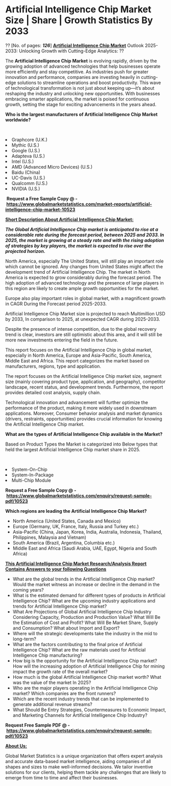 <H1>Artificial Intelligence Chip Market Size | Share | Growth Statistics By 2033</H1><p>?? [No. of pages:&nbsp;<strong><em>126</em></strong>]&nbsp;<strong><a href="https://www.globalmarketstatistics.com/market-reports/artificial-intelligence-chip-market-10523">Artificial Intelligence Chip&nbsp;Market</a></strong>&nbsp;Outlook 2025-2033: Unlocking Growth with Cutting-Edge Analytics: ??</p><p>The <strong>Artificial Intelligence Chip Market</strong> is evolving rapidly, driven by the growing adoption of advanced technologies that help businesses operate more efficiently and stay competitive. As industries push for greater innovation and performance, companies are investing heavily in cutting-edge solutions to streamline operations and boost productivity. This wave of technological transformation is not just about keeping up&mdash;it&rsquo;s about reshaping the industry and unlocking new opportunities. With businesses embracing smarter applications, the market is poised for continuous growth, setting the stage for exciting advancements in the years ahead.</p><p><strong>Who is the largest manufacturers of Artificial Intelligence Chip Market worldwide?</strong></p><p>&nbsp;<li>Graphcore (U.K.)<li> Mythic (U.S.)<li> Google (U.S.)<li> Adapteva (U.S.)<li> Intel (U.S.)<li> AMD (Advanced Micro Devices) (U.S.)<li> Baidu (China)<li> UC-Davis (U.S.)<li> Qualcomm (U.S.)<li> NVIDIA (U.S.)</p><p>&nbsp;<strong>Request a Free Sample Copy @ -&nbsp;<a href="https://www.globalmarketstatistics.com/market-reports/artificial-intelligence-chip-market-10523">https://www.globalmarketstatistics.com/market-reports/artificial-intelligence-chip-market-10523</a></strong></p><p><strong><u>Short Description About Artificial Intelligence Chip Market:</u></strong></p><p><strong><em>The Global Artificial Intelligence Chip market is anticipated to rise at a considerable rate during the forecast period, between 2025 and 2033. In 2025, the market is growing at a steady rate and with the rising adoption of strategies by key players, the market is expected to rise over the projected horizon.</em></strong></p><p>North America, especially The United States, will still play an important role which cannot be ignored. Any changes from United States might affect the development trend of Artificial Intelligence Chip. The market in North America is expected to grow considerably during the forecast period. The high adoption of advanced technology and the presence of large players in this region are likely to create ample growth opportunities for the market.</p><p>Europe also play important roles in global market, with a magnificent growth in CAGR During the Forecast period 2025-2033.</p><p>Artificial Intelligence Chip Market size is projected to reach Multimillion USD by 2033, In comparison to 2025, at unexpected CAGR during 2025-2033.</p><p>Despite the presence of intense competition, due to the global recovery trend is clear, investors are still optimistic about this area, and it will still be more new investments entering the field in the future.</p><p>This report focuses on the Artificial Intelligence Chip in global market, especially in North America, Europe and Asia-Pacific, South America, Middle East and Africa. This report categorizes the market based on manufacturers, regions, type and application.</p><p>The report focuses on the Artificial Intelligence Chip market size, segment size (mainly covering product type, application, and geography), competitor landscape, recent status, and development trends. Furthermore, the report provides detailed cost analysis, supply chain.</p><p>Technological innovation and advancement will further optimize the performance of the product, making it more widely used in downstream applications. Moreover, Consumer behavior analysis and market dynamics (drivers, restraints, opportunities) provides crucial information for knowing the Artificial Intelligence Chip market.</p><p><strong>What are the types of Artificial Intelligence Chip available in the Market?</strong></p><p>Based on Product Types the Market is categorized into Below types that held the largest Artificial Intelligence Chip market share in 2025.</p><p>&nbsp;<li>System-On-Chip<li> System-In-Package<li> Multi-Chip Module&nbsp;</p><p><strong>Request a Free Sample Copy @ -&nbsp;<a href="https://www.globalmarketstatistics.com/enquiry/request-sample-pdf/10523">https://www.globalmarketstatistics.com/enquiry/request-sample-pdf/10523</a></strong></p><p><strong>Which regions are leading the Artificial Intelligence Chip Market?</strong></p><ul><li>North America (United States, Canada and Mexico)</li><li>Europe (Germany, UK, France, Italy, Russia and Turkey etc.)</li><li>Asia-Pacific (China, Japan, Korea, India, Australia, Indonesia, Thailand, Philippines, Malaysia and Vietnam)</li><li>South America (Brazil, Argentina, Columbia etc.)</li><li>Middle East and Africa (Saudi Arabia, UAE, Egypt, Nigeria and South Africa)</li></ul><p><strong><u>This Artificial Intelligence Chip Market Research/Analysis Report Contains Answers to your following Questions</u></strong></p><ul><li>What are the global trends in the Artificial Intelligence Chip market? Would the market witness an increase or decline in the demand in the coming years?</li><li>What is the estimated demand for different types of products in Artificial Intelligence Chip? What are the upcoming industry applications and trends for Artificial Intelligence Chip market?</li><li>What Are Projections of Global Artificial Intelligence Chip Industry Considering Capacity, Production and Production Value? What Will Be the Estimation of Cost and Profit? What Will Be Market Share, Supply and Consumption? What about Import and Export?</li><li>Where will the strategic developments take the industry in the mid to long-term?</li><li>What are the factors contributing to the final price of Artificial Intelligence Chip? What are the raw materials used for Artificial Intelligence Chip manufacturing?</li><li>How big is the opportunity for the Artificial Intelligence Chip market? How will the increasing adoption of Artificial Intelligence Chip for mining impact the growth rate of the overall market?</li><li>How much is the global Artificial Intelligence Chip market worth? What was the value of the market In 2025?</li><li>Who are the major players operating in the Artificial Intelligence Chip market? Which companies are the front runners?</li><li>Which are the recent industry trends that can be implemented to generate additional revenue streams?</li><li>What Should Be Entry Strategies, Countermeasures to Economic Impact, and Marketing Channels for Artificial Intelligence Chip Industry?</li></ul><p><strong>Request Free Sample PDF @ -&nbsp;<a href="https://www.globalmarketstatistics.com/enquiry/request-sample-pdf/10523">https://www.globalmarketstatistics.com/enquiry/request-sample-pdf/10523</a></strong></p><p><strong><u>About Us:</u></strong></p><p>Global Market Statistics&nbsp;is a unique organization that offers expert analysis and accurate data-based market intelligence, aiding companies of all shapes and sizes to make well-informed decisions. We tailor inventive solutions for our clients, helping them tackle any challenges that are likely to emerge from time to time and affect their businesses.</p>
